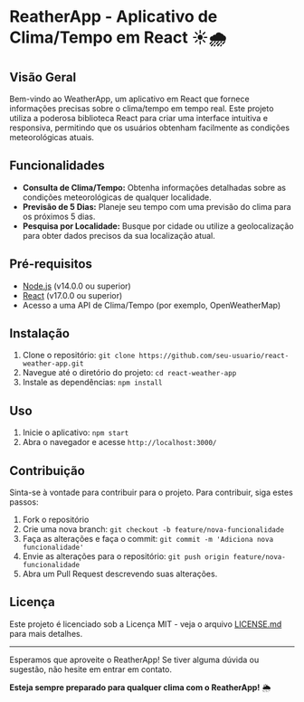 # ReatherApp - Aplicativo de Clima/Tempo em React ☀️🌧️

## Visão Geral

Bem-vindo ao WeatherApp, um aplicativo em React que fornece informações precisas sobre o clima/tempo em tempo real. Este projeto utiliza a poderosa biblioteca React para criar uma interface intuitiva e responsiva, permitindo que os usuários obtenham facilmente as condições meteorológicas atuais.

## Funcionalidades

- **Consulta de Clima/Tempo:** Obtenha informações detalhadas sobre as condições meteorológicas de qualquer localidade.
- **Previsão de 5 Dias:** Planeje seu tempo com uma previsão do clima para os próximos 5 dias.
- **Pesquisa por Localidade:** Busque por cidade ou utilize a geolocalização para obter dados precisos da sua localização atual.

## Pré-requisitos

- [Node.js](https://nodejs.org/) (v14.0.0 ou superior)
- [React](https://reactjs.org/) (v17.0.0 ou superior)
- Acesso a uma API de Clima/Tempo (por exemplo, OpenWeatherMap)

## Instalação

1. Clone o repositório: `git clone https://github.com/seu-usuario/react-weather-app.git`
2. Navegue até o diretório do projeto: `cd react-weather-app`
3. Instale as dependências: `npm install`

## Uso

1. Inicie o aplicativo: `npm start`
2. Abra o navegador e acesse `http://localhost:3000/`

## Contribuição

Sinta-se à vontade para contribuir para o projeto. Para contribuir, siga estes passos:

1. Fork o repositório
2. Crie uma nova branch: `git checkout -b feature/nova-funcionalidade`
3. Faça as alterações e faça o commit: `git commit -m 'Adiciona nova funcionalidade'`
4. Envie as alterações para o repositório: `git push origin feature/nova-funcionalidade`
5. Abra um Pull Request descrevendo suas alterações.

## Licença

Este projeto é licenciado sob a Licença MIT - veja o arquivo [LICENSE.md](LICENSE.md) para mais detalhes.

---

Esperamos que aproveite o ReatherApp! Se tiver alguma dúvida ou sugestão, não hesite em entrar em contato.

**Esteja sempre preparado para qualquer clima com o ReatherApp!**  🌦️
